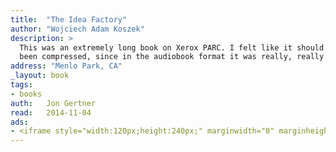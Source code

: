 ```yaml
---
title:	"The Idea Factory"
author: "Wojciech Adam Koszek"
description: >
  This was an extremely long book on Xerox PARC. I felt like it should have
  been compressed, since in the audiobook format it was really, really long.
address: "Menlo Park, CA"
_layout: book
tags:
- books
auth:	Jon Gertner
read:	2014-11-04
ads:
- <iframe style="width:120px;height:240px;" marginwidth="0" marginheight="0" scrolling="no" frameborder="0" src="//ws-na.amazon-adsystem.com/widgets/q?ServiceVersion=20070822&OneJS=1&Operation=GetAdHtml&MarketPlace=US&source=ss&ref=ss_til&ad_type=product_link&tracking_id=wkoszek08-20&marketplace=amazon&region=US&placement=0143122797&asins=0143122797&linkId=C5TEX655RZEIAA2H&show_border=false&link_opens_in_new_window=true&price_color=333333&title_color=C00000&bg_color=FFFFFF"></iframe>
---
```


